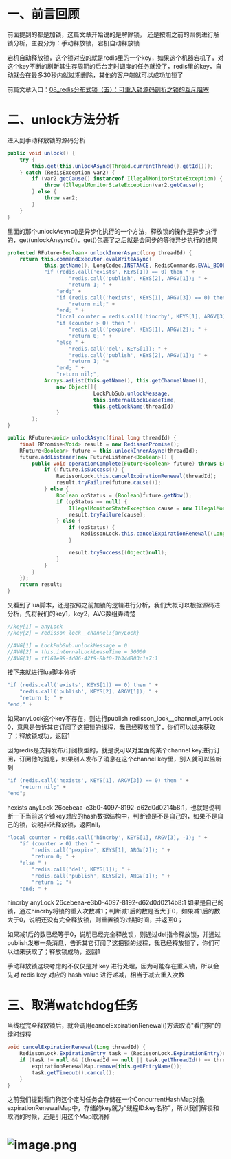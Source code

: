 # 一、前言回顾

前面提到的都是加锁，这篇文章开始说的是解除锁， 还是按照之前的案例进行解锁分析，主要分为：手动释放锁，宕机自动释放锁

宕机自动释放锁，这个锁对应的就是redis里的一个key，如果这个机器宕机了，对这个key不断的刷新其生存周期的后台定时调度的任务就没了，redis里的key，自动就会在最多30秒内就过期删除，其他的客户端就可以成功加锁了

前篇文章入口：[08_redis分布式锁（五）：可重入锁源码剖析之锁的互斥阻塞](https://lyqian.yuque.com/org-wiki-lyqian-zm3pdh/nhmyrc/slh3cyslpqfeenkq)
# 二、unlock 方法分析
进入到手动释放锁的源码分析
```java
public void unlock() {
    try {
        this.get(this.unlockAsync(Thread.currentThread().getId()));
    } catch (RedisException var2) {
        if (var2.getCause() instanceof IllegalMonitorStateException) {
            throw (IllegalMonitorStateException)var2.getCause();
        } else {
            throw var2;
        }
    }
}
```
里面的那个unlockAsync()是异步化执行的一个方法，释放锁的操作是异步执行的，get(unlockAnsync())，get()包裹了之后就是会同步的等待异步执行的结果

```java
protected RFuture<Boolean> unlockInnerAsync(long threadId) {
    return this.commandExecutor.evalWriteAsync(
    		this.getName(), LongCodec.INSTANCE, RedisCommands.EVAL_BOOLEAN,
    		"if (redis.call('exists', KEYS[1]) == 0) then " +
                    "redis.call('publish', KEYS[2], ARGV[1]); " +
                    "return 1; " +
                "end;" +
                "if (redis.call('hexists', KEYS[1], ARGV[3]) == 0) then " +
                    "return nil;" +
                "end; " +
                "local counter = redis.call('hincrby', KEYS[1], ARGV[3], -1); " +
                "if (counter > 0) then " +
                    "redis.call('pexpire', KEYS[1], ARGV[2]); " +
                    "return 0; " +
                "else " +
                    "redis.call('del', KEYS[1]); " +
                    "redis.call('publish', KEYS[2], ARGV[1]); " +
                    "return 1; "+
                "end; " +
                "return nil;",
    		Arrays.asList(this.getName(), this.getChannelName()),
    			new Object[]{
                    		LockPubSub.unlockMessage,
                    		this.internalLockLeaseTime,
                    		this.getLockName(threadId)
                }
		);
}

public RFuture<Void> unlockAsync(final long threadId) {
    final RPromise<Void> result = new RedissonPromise();
    RFuture<Boolean> future = this.unlockInnerAsync(threadId);
    future.addListener(new FutureListener<Boolean>() {
        public void operationComplete(Future<Boolean> future) throws Exception {
            if (!future.isSuccess()) {
                RedissonLock.this.cancelExpirationRenewal(threadId);
                result.tryFailure(future.cause());
            } else {
                Boolean opStatus = (Boolean)future.getNow();
                if (opStatus == null) {
                    IllegalMonitorStateException cause = new IllegalMonitorStateException("attempt to unlock lock, not locked by current thread by node id: " + RedissonLock.this.id + " thread-id: " + threadId);
                    result.tryFailure(cause);
                } else {
                    if (opStatus) {
                        RedissonLock.this.cancelExpirationRenewal((Long)null);
                    }

                    result.trySuccess((Object)null);
                }
            }
        }
    });
    return result;
}
```
又看到了lua脚本，还是按照之前加锁的逻辑进行分析，我们大概可以根据源码进分析，先将我们的key1，key2，AVG数组弄清楚
```java
//key[1] = anyLock
//key[2] = redisson_lock__channel:{anyLock}

//AVG[1] = LockPubSub.unlockMessage = 0
//AVG[2] = this.internalLockLeaseTime = 30000
//AVG[3] = ff161e99-fd06-42f9-8bf0-1b34d803c1a7:1
```
接下来就进行lua脚本分析
```java
"if (redis.call('exists', KEYS[1]) == 0) then " +
    "redis.call('publish', KEYS[2], ARGV[1]); " +
    "return 1; " +
"end;" +
```
如果anyLock这个key不存在，则进行publish redisson_lock__channel_anyLock 0，意思是告诉其它订阅了这把锁的线程，我已经释放锁了，你们可以过来获取了；释放锁成功，返回1

因为redis是支持发布/订阅模型的，就是说可以对里面的某个channel key进行订阅，订阅他的消息，如果别人发布了消息在这个channel key里，别人就可以监听到
```java
"if (redis.call('hexists', KEYS[1], ARGV[3]) == 0) then " +
    "return nil;" +
"end"; 
```
hexists anyLock 26cebeaa-e3b0-4097-8192-d62d0d0214b8:1，也就是说判断一下当前这个锁key对应的hash数据结构中，判断锁是不是自己的，如果不是自己的锁，说明非法释放锁，返回nil，
```java
"local counter = redis.call('hincrby', KEYS[1], ARGV[3], -1); " +
    "if (counter > 0) then " +
        "redis.call('pexpire', KEYS[1], ARGV[2]); " +
        "return 0; " +
    "else " +
        "redis.call('del', KEYS[1]); " +
        "redis.call('publish', KEYS[2], ARGV[1]); " +
        "return 1; "+
    "end; " +
```
hincrby anyLock 26cebeaa-e3b0-4097-8192-d62d0d0214b8:1 如果是自己的锁，通过hincrby将锁的重入次数减1；判断减1后的数是否大于0，如果减1后的数大于0，说明还没有完全释放锁，则重置锁的过期时间，并返回0；

如果减1后的数已经等于0，说明已经完全释放锁，则通过del指令释放锁，并通过publish发布一条消息，告诉其它订阅了这把锁的线程，我已经释放锁了，你们可以过来获取了；释放锁成功，返回1

手动释放锁这块考虑的不仅仅是对 key 进行处理，因为可能存在重入锁，所以会先对 redis key 对应的 hash value 进行递减，相当于减去重入次数

# 三、取消watchdog任务

当线程完全释放锁后，就会调用cancelExpirationRenewal()方法取消"看门狗"的续时线程
```java
void cancelExpirationRenewal(Long threadId) {
    RedissonLock.ExpirationEntry task = (RedissonLock.ExpirationEntry)expirationRenewalMap.get(this.getEntryName());
    if (task != null && (threadId == null || task.getThreadId() == threadId)) {
        expirationRenewalMap.remove(this.getEntryName());
        task.getTimeout().cancel();
    }
}
```

之前我们提到看门狗这个定时任务会存储在一个ConcurrentHashMap对象expirationRenewalMap中，存储的key就为“线程ID:key名称”，所以我们解锁和取消的时候，还是引用这个Map取消掉
# ![image.png](https://cdn.nlark.com/yuque/0/2023/png/34922072/1681461071911-246f93cc-66d3-43bf-83e0-3c2df33458ac.png?x-oss-process=image%2Fwatermark%2Ctype_d3F5LW1pY3JvaGVp%2Csize_20%2Ctext_5p2O5pyJ5Lm-%2Ccolor_FFFFFF%2Cshadow_50%2Ct_80%2Cg_se%2Cx_10%2Cy_10#averageHue=%23f8f8f8&clientId=uafb3357d-d791-4&from=paste&height=544&id=u6d733689&originHeight=481&originWidth=700&originalType=binary&ratio=2&rotation=0&showTitle=false&size=33860&status=done&style=none&taskId=uf5228890-51d6-4814-a489-287104aae4e&title=&width=791)



